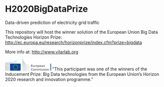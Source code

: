 # H2020BigDataPrize
Data-driven prediction of electricity grid traffic

This repository will host the winner solution of the European Union Big Data Technologies Horizon Prize:
http://ec.europa.eu/research/horizonprize/index.cfm?prize=bigdata

More info at:
http://www.vilarlab.org

<img src="logo-ce-horizontal-en-quadri-lr.png" alt="EU logo" width="150"> "This participant was one of the winners of the Inducement Prize: Big Data technologies from the European Union’s Horizon 2020 research and innovation programme."
